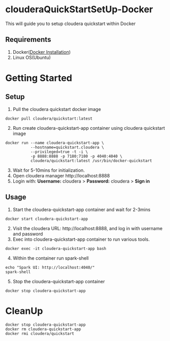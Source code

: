 # clouderaQuickStartSetUp-Docker
This will guide you to setup cloudera quickstart within Docker


## Requirements
1. Docker([Docker Installation](https://github.com/vinaykagithapu/dockerSetUp-Ubuntu.git))
2. Linux OS(Ubuntu)

# Getting Started
## Setup
1. Pull the cloudera quickstart docker image
```shell
docker pull cloudera/quickstart:latest
```
2. Run create cloudera-quickstart-app container using cloudera quickstart image
```shell
docker run --name cloudera-quickstart-app \
           --hostname=quickstart.cloudera \
           --privileged=true -t -i \
           -p 8888:8888 -p 7180:7180 -p 4040:4040 \
           cloudera/quickstart:latest /usr/bin/docker-quickstart
```
3. Wait for 5-10mins for initialization.
4. Open cloudera manager http://localhost:8888
5. Login with: **Username:** cloudera > **Password:** cloudera > **Sign in**

## Usage
1. Start the cloudera-quickstart-app container and wait for 2-3mins
```shell
docker start cloudera-quickstart-app
```
2. Visit the cloudera URL: http://localhost:8888, and log in with username and password
3. Exec into cloudera-quickstart-app container to run various tools.
```shell
docker exec -it cloudera-quickstart-app bash
```
4. Within the container run spark-shell
```shell
echo "Spark UI: http://localhost:4040/"
spark-shell
```
5. Stop the cloudera-quickstart-app container
```shell
docker stop cloudera-quickstart-app
``` 

# CleanUp
```shell
docker stop cloudera-quickstart-app
docker rm cloudera-quickstart-app
docker rmi cloudera/quickstart
```
